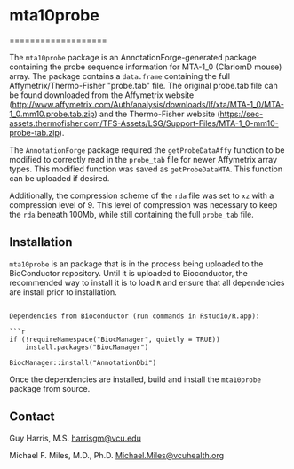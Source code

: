 # mta10probe
===================

The `mta10probe` package is an AnnotationForge-generated package containing the probe sequence information for MTA-1_0 (ClariomD mouse) array.  The package contains a `data.frame` containing the full Affymetrix/Thermo-Fisher "probe.tab" file.  The original probe.tab file can be found downloaded from the Affymetrix website (http://www.affymetrix.com/Auth/analysis/downloads/lf/xta/MTA-1_0/MTA-1_0.mm10.probe.tab.zip) and the Thermo-Fisher website (https://sec-assets.thermofisher.com/TFS-Assets/LSG/Support-Files/MTA-1_0-mm10-probe-tab.zip).

The `AnnotationForge` package required the `getProbeDataAffy` function to be modified to correctly read in the `probe_tab` file for newer Affymetrix array types.  This modified function was saved as `getProbeDataMTA`.  This function can be uploaded if desired.

Additionally, the compression scheme of the `rda` file was set to `xz` with a compression level of 9.  This level of compression was necessary to keep the `rda` beneath 100Mb, while still containing the full `probe_tab` file.

Installation
------------

`mta10probe` is an package that is in the process being uploaded to the BioConductor repository. Until it is uploaded to Bioconductor, the recommended way to install it is to load `R` and ensure that all dependencies are install prior to installation.
```

Dependencies from Bioconductor (run commands in Rstudio/R.app):

```r
if (!requireNamespace("BiocManager", quietly = TRUE))
    install.packages("BiocManager")
    
BiocManager::install("AnnotationDbi")
```

Once the dependencies are installed, build and install the `mta10probe` package from source.

Contact
-------

Guy Harris, M.S.
<harrisgm@vcu.edu>

Michael F. Miles, M.D., Ph.D.
<Michael.Miles@vcuhealth.org>

[1]: https://github.com/harrisgm/Sscore2
